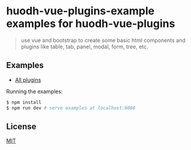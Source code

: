 # huodh-vue-plugins-example  examples for huodh-vue-plugins

> use vue and bootstrap to create some basic html components and plugins like table, tab, panel, modal, form, tree, etc.

## Examples

- [All plugins](http://liaonong.hopever.cn/)

Running the examples:

``` bash
$ npm install
$ npm run dev # serve examples at localhost:8080
```

## License

[MIT](http://opensource.org/licenses/MIT)
